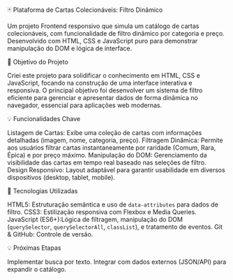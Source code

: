 🃏 Plataforma de Cartas Colecionáveis: Filtro Dinâmico

Um projeto Frontend responsivo que simula um catálogo de cartas colecionáveis, com funcionalidade de filtro dinâmico por categoria e preço. Desenvolvido com HTML, CSS e JavaScript puro para demonstrar manipulação do DOM e lógica de interface.

🎯 Objetivo do Projeto

Criei este projeto para solidificar o conhecimento em HTML, CSS e JavaScript, focando na construção de uma interface interativa e responsiva. O principal objetivo foi desenvolver um sistema de filtro eficiente para gerenciar e apresentar dados de forma dinâmica no navegador, essencial para aplicações web modernas.

💡 Funcionalidades Chave

Listagem de Cartas: Exibe uma coleção de cartas com informações detalhadas (imagem, nome, categoria, preço).
Filtragem Dinâmica: Permite aos usuários filtrar cartas instantaneamente por raridade (Comum, Rara, Épica) e por preço máximo.
Manipulação do DOM: Gerenciamento da visibilidade das cartas em tempo real baseado nas seleções de filtro.
Design Responsivo: Layout adaptável para garantir usabilidade em diversos dispositivos (desktop, tablet, mobile).

🚀 Tecnologias Utilizadas

HTML5: Estruturação semântica e uso de `data-attributes` para dados de filtro.
CSS3: Estilização responsiva com Flexbox e Media Queries.
JavaScript (ES6+):Lógica de filtragem, manipulação do DOM (`querySelector`, `querySelectorAll`, `classList`), e tratamento de eventos.
Git & GitHub: Controle de versão.


💡 Próximas Etapas

Implementar busca por texto.
Integrar com dados externos (JSON/API) para expandir o catálogo.

